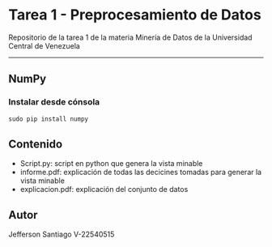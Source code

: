 
# Tarea 1 - Preprocesamiento de Datos
Repositorio de la tarea 1 de la materia Minería de Datos de la Universidad Central de Venezuela

---

## NumPy

### Instalar desde cónsola

```r 
sudo pip install numpy
```

## Contenido

   - Script.py: script en python que genera la vista minable
   - informe.pdf: explicación de todas las decicines tomadas para generar la vista minable
   - explicacion.pdf: explicación del conjunto de datos 

## Autor

Jefferson Santiago
V-22540515
